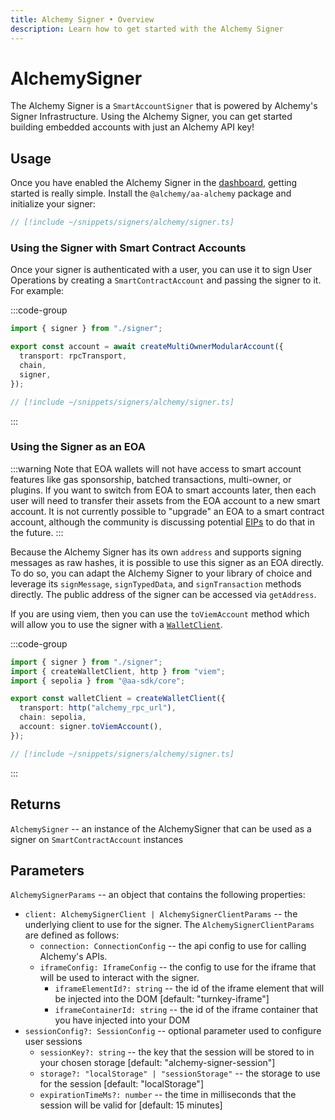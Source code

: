 ```yaml
---
title: Alchemy Signer • Overview
description: Learn how to get started with the Alchemy Signer
---
```


# AlchemySigner

The Alchemy Signer is a `SmartAccountSigner` that is powered by Alchemy's Signer Infrastructure. Using the Alchemy Signer, you can get started building embedded accounts with just an Alchemy API key!

## Usage

Once you have enabled the Alchemy Signer in the [dashboard](https://dashboard.alchemy.com/accounts?a=account-kit-docs), getting started is really simple. Install the `@alchemy/aa-alchemy` package and initialize your signer:

```ts
// [!include ~/snippets/signers/alchemy/signer.ts]
```

### Using the Signer with Smart Contract Accounts

Once your signer is authenticated with a user, you can use it to sign User Operations by creating a `SmartContractAccount` and passing the signer to it. For example:

:::code-group

```ts [example.ts]
import { signer } from "./signer";

export const account = await createMultiOwnerModularAccount({
  transport: rpcTransport,
  chain,
  signer,
});
```

```ts [signer.ts]
// [!include ~/snippets/signers/alchemy/signer.ts]
```

:::

### Using the Signer as an EOA

:::warning
Note that EOA wallets will not have access to smart account features like gas sponsorship, batched transactions, multi-owner, or plugins. If you want to switch from EOA to smart accounts later, then each user will need to transfer their assets from the EOA account to a new smart account. It is not currently possible to "upgrade" an EOA to a smart contract account, although the community is discussing potential [EIPs](https://eips.ethereum.org/EIPS/eip-7377) to do that in the future.
:::

Because the Alchemy Signer has its own `address` and supports signing messages as raw hashes, it is possible to use this signer as an EOA directly. To do so, you can adapt the Alchemy Signer to your library of choice and leverage its `signMessage`, `signTypedData`, and `signTransaction` methods directly. The public address of the signer can be accessed via `getAddress`.

If you are using viem, then you can use the `toViemAccount` method which will allow you to use the signer with a [`WalletClient`](https://viem.sh/docs/clients/wallet#local-accounts-private-key-mnemonic-etc).

:::code-group

```ts [walletClient.ts]
import { signer } from "./signer";
import { createWalletClient, http } from "viem";
import { sepolia } from "@aa-sdk/core";

export const walletClient = createWalletClient({
  transport: http("alchemy_rpc_url"),
  chain: sepolia,
  account: signer.toViemAccount(),
});
```

```ts [signer.ts]
// [!include ~/snippets/signers/alchemy/signer.ts]
```

:::

## Returns

`AlchemySigner` -- an instance of the AlchemySigner that can be used as a signer on `SmartContractAccount` instances

## Parameters

`AlchemySignerParams` -- an object that contains the following properties:

- `client: AlchemySignerClient | AlchemySignerClientParams` -- the underlying client to use for the signer. The `AlchemySignerClientParams` are defined as follows:
  - `connection: ConnectionConfig` -- the api config to use for calling Alchemy's APIs.
  - `iframeConfig: IframeConfig` -- the config to use for the iframe that will be used to interact with the signer.
    - `iframeElementId?: string` -- the id of the iframe element that will be injected into the DOM [default: "turnkey-iframe"]
    - `iframeContainerId: string` -- the id of the iframe container that you have injected into your DOM
- `sessionConfig?: SessionConfig` -- optional parameter used to configure user sessions
  - `sessionKey?: string` -- the key that the session will be stored to in your chosen storage [default: "alchemy-signer-session"]
  - `storage?: "localStorage" | "sessionStorage"` -- the storage to use for the session [default: "localStorage"]
  - `expirationTimeMs?: number` -- the time in milliseconds that the session will be valid for [default: 15 minutes]
